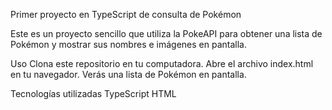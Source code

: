 Primer proyecto en TypeScript de consulta de Pokémon

Este es un proyecto sencillo que utiliza la PokeAPI para obtener una lista de Pokémon y mostrar sus nombres e imágenes en pantalla. 

Uso
Clona este repositorio en tu computadora.
Abre el archivo index.html en tu navegador.
Verás una lista de Pokémon en pantalla.

Tecnologías utilizadas
TypeScript
HTML

